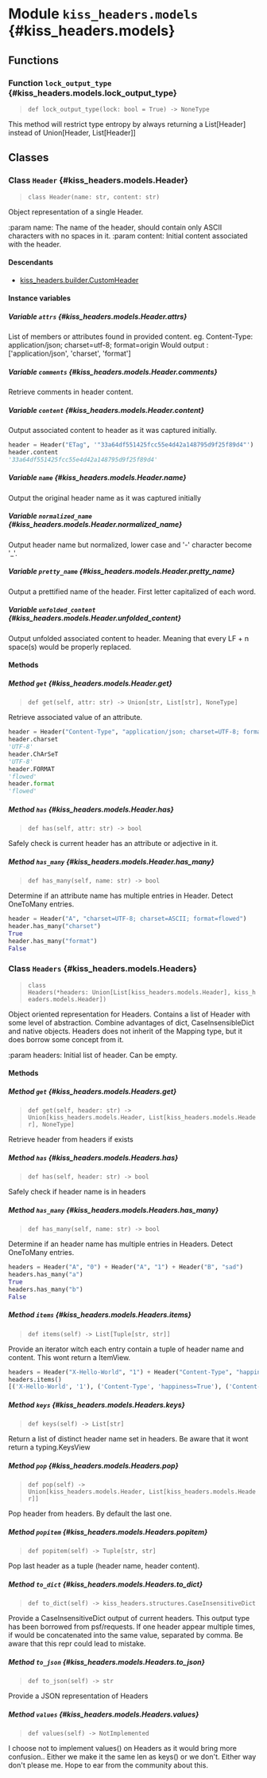 # Module `kiss_headers.models` {#kiss_headers.models}


## Functions

### Function `lock_output_type` {#kiss_headers.models.lock_output_type}


> `def lock_output_type(lock: bool = True) -> NoneType`

This method will restrict type entropy by always returning a List[Header] instead of Union[Header, List[Header]]

## Classes

### Class `Header` {#kiss_headers.models.Header}

> `class Header(name: str, content: str)`

Object representation of a single Header.

:param name: The name of the header, should contain only ASCII characters with no spaces in it.
:param content: Initial content associated with the header.

#### Descendants

* [kiss_headers.builder.CustomHeader](#kiss_headers.builder.CustomHeader)

#### Instance variables



##### Variable `attrs` {#kiss_headers.models.Header.attrs}

List of members or attributes found in provided content.
eg. Content-Type: application/json; charset=utf-8; format=origin
Would output : ['application/json', 'charset', 'format']


##### Variable `comments` {#kiss_headers.models.Header.comments}

Retrieve comments in header content.


##### Variable `content` {#kiss_headers.models.Header.content}

Output associated content to header as it was captured initially.
```python
header = Header("ETag", '"33a64df551425fcc55e4d42a148795d9f25f89d4"')
header.content
'33a64df551425fcc55e4d42a148795d9f25f89d4'
```



##### Variable `name` {#kiss_headers.models.Header.name}

Output the original header name as it was captured initially


##### Variable `normalized_name` {#kiss_headers.models.Header.normalized_name}

Output header name but normalized, lower case and '-' character become '_'.


##### Variable `pretty_name` {#kiss_headers.models.Header.pretty_name}

Output a prettified name of the header. First letter capitalized of each word.


##### Variable `unfolded_content` {#kiss_headers.models.Header.unfolded_content}

Output unfolded associated content to header. Meaning that every LF + n space(s) would be properly
replaced.




#### Methods



##### Method `get` {#kiss_headers.models.Header.get}




> `def get(self, attr: str) -> Union[str, List[str], NoneType]`


Retrieve associated value of an attribute.
```python
header = Header("Content-Type", "application/json; charset=UTF-8; format=flowed")
header.charset
'UTF-8'
header.ChArSeT
'UTF-8'
header.FORMAT
'flowed'
header.format
'flowed'
```



##### Method `has` {#kiss_headers.models.Header.has}




> `def has(self, attr: str) -> bool`


Safely check is current header has an attribute or adjective in it.


##### Method `has_many` {#kiss_headers.models.Header.has_many}




> `def has_many(self, name: str) -> bool`


Determine if an attribute name has multiple entries in Header. Detect OneToMany entries.
```python
header = Header("A", "charset=UTF-8; charset=ASCII; format=flowed")
header.has_many("charset")
True
header.has_many("format")
False
```



### Class `Headers` {#kiss_headers.models.Headers}



> `class Headers(*headers: Union[List[kiss_headers.models.Header], kiss_headers.models.Header])`


Object oriented representation for Headers. Contains a list of Header with some level of abstraction.
Combine advantages of dict, CaseInsensibleDict and native objects.
Headers does not inherit of the Mapping type, but it does borrow some concept from it.

:param headers: Initial list of header. Can be empty.








#### Methods



##### Method `get` {#kiss_headers.models.Headers.get}




> `def get(self, header: str) -> Union[kiss_headers.models.Header, List[kiss_headers.models.Header], NoneType]`


Retrieve header from headers if exists


##### Method `has` {#kiss_headers.models.Headers.has}




> `def has(self, header: str) -> bool`


Safely check if header name is in headers


##### Method `has_many` {#kiss_headers.models.Headers.has_many}




> `def has_many(self, name: str) -> bool`


Determine if an header name has multiple entries in Headers. Detect OneToMany entries.
```python
headers = Header("A", "0") + Header("A", "1") + Header("B", "sad")
headers.has_many("a")
True
headers.has_many("b")
False
```



##### Method `items` {#kiss_headers.models.Headers.items}




> `def items(self) -> List[Tuple[str, str]]`


Provide an iterator witch each entry contain a tuple of header name and content.
This wont return a ItemView.
```python
headers = Header("X-Hello-World", "1") + Header("Content-Type", "happiness=True") + Header("Content-Type", "happiness=False")
headers.items()
[('X-Hello-World', '1'), ('Content-Type', 'happiness=True'), ('Content-Type', 'happiness=False')]
```



##### Method `keys` {#kiss_headers.models.Headers.keys}




> `def keys(self) -> List[str]`


Return a list of distinct header name set in headers.
Be aware that it wont return a typing.KeysView


##### Method `pop` {#kiss_headers.models.Headers.pop}




> `def pop(self) -> Union[kiss_headers.models.Header, List[kiss_headers.models.Header]]`


Pop header from headers. By default the last one.


##### Method `popitem` {#kiss_headers.models.Headers.popitem}




> `def popitem(self) -> Tuple[str, str]`


Pop last header as a tuple (header name, header content).


##### Method `to_dict` {#kiss_headers.models.Headers.to_dict}




> `def to_dict(self) -> kiss_headers.structures.CaseInsensitiveDict`


Provide a CaseInsensitiveDict output of current headers. This output type has been borrowed from psf/requests.
If one header appear multiple times, if would be concatenated into the same value, separated by comma.
Be aware that this repr could lead to mistake.


##### Method `to_json` {#kiss_headers.models.Headers.to_json}




> `def to_json(self) -> str`


Provide a JSON representation of Headers


##### Method `values` {#kiss_headers.models.Headers.values}




> `def values(self) -> NotImplemented`


I choose not to implement values() on Headers as it would bring more confusion..
Either we make it the same len as keys() or we don't. Either way don't please me. Hope to ear from the
community about this.



